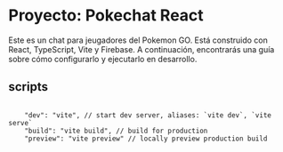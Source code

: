 # Proyecto: Pokechat React
Este es un chat para jeugadores del Pokemon GO. Está construido con React, TypeScript, Vite y Firebase. A continuación, encontrarás una guía sobre cómo configurarlo y ejecutarlo en desarrollo.


## scripts
```

    "dev": "vite", // start dev server, aliases: `vite dev`, `vite serve`
    "build": "vite build", // build for production
    "preview": "vite preview" // locally preview production build

```
